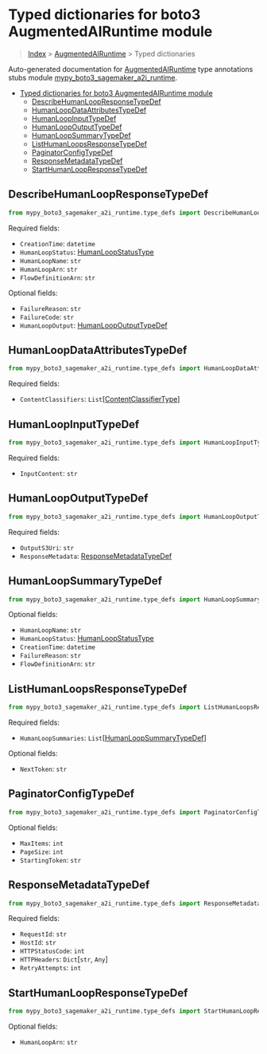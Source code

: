 # Typed dictionaries for boto3 AugmentedAIRuntime module

> [Index](..) > [AugmentedAIRuntime](.) > Typed dictionaries

Auto-generated documentation for
[AugmentedAIRuntime](https://boto3.amazonaws.com/v1/documentation/api/1.17.76/reference/services/sagemaker-a2i-runtime.html#AugmentedAIRuntime)
type annotations stubs module
[mypy_boto3_sagemaker_a2i_runtime](https://pypi.org/project/mypy-boto3-sagemaker-a2i-runtime/).

- [Typed dictionaries for boto3 AugmentedAIRuntime module](#typed-dictionaries-for-boto3-augmentedairuntime-module)
  - [DescribeHumanLoopResponseTypeDef](#describehumanloopresponsetypedef)
  - [HumanLoopDataAttributesTypeDef](#humanloopdataattributestypedef)
  - [HumanLoopInputTypeDef](#humanloopinputtypedef)
  - [HumanLoopOutputTypeDef](#humanloopoutputtypedef)
  - [HumanLoopSummaryTypeDef](#humanloopsummarytypedef)
  - [ListHumanLoopsResponseTypeDef](#listhumanloopsresponsetypedef)
  - [PaginatorConfigTypeDef](#paginatorconfigtypedef)
  - [ResponseMetadataTypeDef](#responsemetadatatypedef)
  - [StartHumanLoopResponseTypeDef](#starthumanloopresponsetypedef)

## DescribeHumanLoopResponseTypeDef

```python
from mypy_boto3_sagemaker_a2i_runtime.type_defs import DescribeHumanLoopResponseTypeDef
```

Required fields:

- `CreationTime`: `datetime`
- `HumanLoopStatus`: [HumanLoopStatusType](./literals.md#humanloopstatustype)
- `HumanLoopName`: `str`
- `HumanLoopArn`: `str`
- `FlowDefinitionArn`: `str`

Optional fields:

- `FailureReason`: `str`
- `FailureCode`: `str`
- `HumanLoopOutput`:
  [HumanLoopOutputTypeDef](./type_defs.md#humanloopoutputtypedef)

## HumanLoopDataAttributesTypeDef

```python
from mypy_boto3_sagemaker_a2i_runtime.type_defs import HumanLoopDataAttributesTypeDef
```

Required fields:

- `ContentClassifiers`:
  `List`\[[ContentClassifierType](./literals.md#contentclassifiertype)\]

## HumanLoopInputTypeDef

```python
from mypy_boto3_sagemaker_a2i_runtime.type_defs import HumanLoopInputTypeDef
```

Required fields:

- `InputContent`: `str`

## HumanLoopOutputTypeDef

```python
from mypy_boto3_sagemaker_a2i_runtime.type_defs import HumanLoopOutputTypeDef
```

Required fields:

- `OutputS3Uri`: `str`
- `ResponseMetadata`:
  [ResponseMetadataTypeDef](./type_defs.md#responsemetadatatypedef)

## HumanLoopSummaryTypeDef

```python
from mypy_boto3_sagemaker_a2i_runtime.type_defs import HumanLoopSummaryTypeDef
```

Optional fields:

- `HumanLoopName`: `str`
- `HumanLoopStatus`: [HumanLoopStatusType](./literals.md#humanloopstatustype)
- `CreationTime`: `datetime`
- `FailureReason`: `str`
- `FlowDefinitionArn`: `str`

## ListHumanLoopsResponseTypeDef

```python
from mypy_boto3_sagemaker_a2i_runtime.type_defs import ListHumanLoopsResponseTypeDef
```

Required fields:

- `HumanLoopSummaries`:
  `List`\[[HumanLoopSummaryTypeDef](./type_defs.md#humanloopsummarytypedef)\]

Optional fields:

- `NextToken`: `str`

## PaginatorConfigTypeDef

```python
from mypy_boto3_sagemaker_a2i_runtime.type_defs import PaginatorConfigTypeDef
```

Optional fields:

- `MaxItems`: `int`
- `PageSize`: `int`
- `StartingToken`: `str`

## ResponseMetadataTypeDef

```python
from mypy_boto3_sagemaker_a2i_runtime.type_defs import ResponseMetadataTypeDef
```

Required fields:

- `RequestId`: `str`
- `HostId`: `str`
- `HTTPStatusCode`: `int`
- `HTTPHeaders`: `Dict`\[`str`, `Any`\]
- `RetryAttempts`: `int`

## StartHumanLoopResponseTypeDef

```python
from mypy_boto3_sagemaker_a2i_runtime.type_defs import StartHumanLoopResponseTypeDef
```

Optional fields:

- `HumanLoopArn`: `str`
